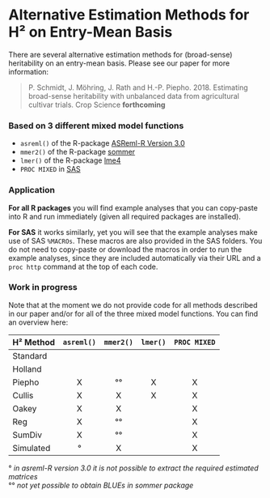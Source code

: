 # Alternative Estimation Methods for H² on Entry-Mean Basis
There are several alternative estimation methods for (broad-sense) heritability on an entry-mean basis. Please see our paper for more information:

> P. Schmidt, J. Möhring, J. Rath and H.-P. Piepho. 2018. Estimating broad-sense heritability with unbalanced data from agricultural cultivar trials. Crop Science **forthcoming**

### Based on 3 different mixed model functions
* `asreml()` of the R-package [ASReml-R Version 3.0](https://www.vsni.co.uk/software/asreml-r/)
* `mmer2()`  of the R-package [sommer](https://cran.r-project.org/web/packages/sommer/index.html)
* `lmer()`   of the R-package [lme4](http://lme4.r-forge.r-project.org/)
* `PROC MIXED` in [SAS](https://www.sas.com/en_us/home.html)

### Application
**For all R packages** you will find example analyses that you can copy-paste into R and run immediately (given all required packages are installed).

**For SAS** it works similarly, yet you will see that the example analyses make use of SAS `%MACROs`. These macros are also provided in the SAS folders. You do not need to copy-paste or download the macros in order to run the example analyses, since they are included automatically via their URL and a `proc http` command at the top of each code.

### Work in progress
Note that at the moment we do not provide code for all methods described in our paper and/or for all of the three mixed model functions. You can find an overview here:

H² Method | `asreml()` | `mmer2()` | `lmer()` | `PROC MIXED` | 
:--- | :---: | :---: | :---: | :---: |
Standard |  |  |  |  |
Holland |  |  |  |  |
Piepho | X | °° | X | X |
Cullis | X | X | X | X |
Oakey | X | X |  | X |
Reg | X | °° |  | X |
SumDiv | X | °° |  | X |
Simulated | ° | X |  | X |

° *in asreml-R version 3.0 it is not possible to extract the required estimated matrices*  <br />
°° *not yet possible to obtain BLUEs in sommer package*
